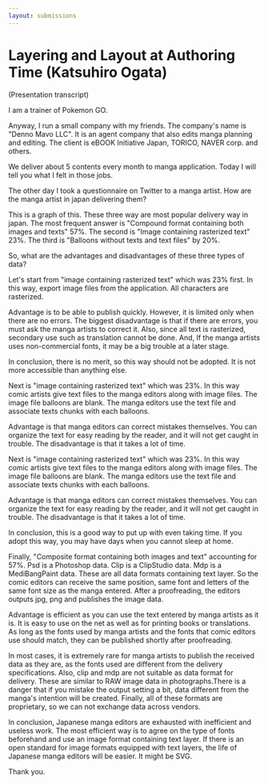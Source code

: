 ```yaml
---
layout: submissions
---
```


# Layering and Layout at Authoring Time (Katsuhiro Ogata)
(Presentation transcript)

I am a trainer of Pokemon GO. 

Anyway, I run a small company with my friends. The company's name is "Denno Mavo LLC". It is an agent company that also edits manga planning and editing. The client is eBOOK Initiative Japan, TORICO, NAVER corp. and others.

We deliver about 5 contents every month to manga application. Today I will tell you what I felt in those jobs.

The other day I took a questionnaire on Twitter to a manga artist. How are the manga artist in japan delivering them?

This is a graph of this. These three way are most popular delivery way in japan. The most frequent answer is "Compound format containing both images and texts" 57%. The second is "Image containing rasterized text" 23%. The third is "Balloons without texts and text files" by 20%.

So, what are the advantages and disadvantages of these three types of data?

Let's start from "image containing rasterized text" which was 23% first. In this way, export image files from the application. All characters are rasterized.

Advantage is to be able to publish quickly. However, it is limited only when there are no errors. The biggest disadvantage is that if there are errors, you must ask the manga artists to correct it. Also, since all text is rasterized, secondary use such as translation cannot be done. And, If the manga artists uses non-commercial fonts, it may be a big trouble at a later stage.

In conclusion, there is no merit, so this way should not be adopted. It is not more accessible than anything else.

Next is "image containing rasterized text" which was 23%. In this way comic artists give text files to the manga editors along with image files. The image file balloons are blank. The manga editors use the text file and associate texts chunks with each balloons.

Advantage is that manga editors can correct mistakes themselves. You can organize the text for easy reading by the reader, and it will not get caught in trouble. The disadvantage is that it takes a lot of time.

Next is "image containing rasterized text" which was 23%. In this way comic artists give text files to the manga editors along with image files. The image file balloons are blank. The manga editors use the text file and associate texts chunks with each balloons.

Advantage is that manga editors can correct mistakes themselves. You can organize the text for easy reading by the reader, and it will not get caught in trouble. The disadvantage is that it takes a lot of time.

In conclusion, this is a good way to put up with even taking time. If you adopt this way, you may have days when you cannot sleep at home.

Finally, "Composite format containing both images and text" accounting for 57%. Psd is a Photoshop data. Clip is a ClipStudio data. Mdp is a MediBangPaint data. These  are all data formats containing text layer. So the comic editors can receive the same position, same font and letters of the same font size as the manga entered. After a proofreading, the editors outputs jpg, png and publishes the image data.

Advantage is efficient as you can use the text entered by manga artists as it is. It is easy to use on the net as well as for printing books or translations. As long as the fonts used by manga artists and the fonts that comic editors use should match, they can be published shortly after proofreading.

In most cases, it is extremely rare for manga artists to publish the received data as they are, as the fonts used are different from the delivery specifications. Also, clip and mdp are not suitable as data format for delivery. These are similar to RAW image data in photographs.There is a danger that if you mistake the output setting a bit, data different from the manga's intention will be created. Finally, all of these formats are proprietary, so we can not exchange data across vendors.

In conclusion, Japanese manga editors are exhausted with inefficient and useless work. The most efficient way is to agree on the type of fonts beforehand and use an image format containing text layer. If there is an open standard for image formats equipped with text layers, the life of Japanese manga editors will be easier. It might be SVG.

Thank you.

